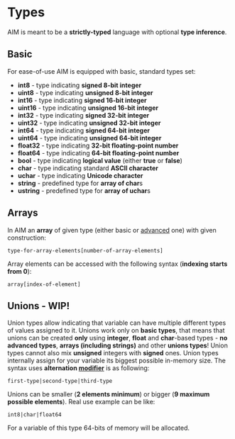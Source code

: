 # Types

AIM is meant to be a **strictly-typed** language with optional **type inference**. 

## Basic

For ease-of-use AIM is equipped with basic, standard types set:

* **int8** - type indicating **signed 8-bit integer**
* **uint8** - type indicating **unsigned 8-bit integer**
* **int16** - type indicating **signed 16-bit integer**
* **uint16** - type indicating **unsigned 16-bit integer**
* **int32** - type indicating **signed 32-bit integer**
* **uint32** - type indicating **unsigned 32-bit integer**
* **int64** - type indicating **signed 64-bit integer**
* **uint64** - type indicating **unsigned 64-bit integer**
* **float32** - type indicating **32-bit floating-point number**
* **float64** - type indicating **64-bit floating-point number**
* **bool** - type indicating **logical value** (either **true** or **false**)
* **char** - type indicating standard **ASCII character**
* **uchar** - type indicating **Unicode character**
* **string** - predefined type for **array of char**s
* **ustring** - predefined type for **array of uchar**s

## Arrays

In AIM an **array** of given type (either basic or [advanced](./advancedtypes.md) one) with given construction:

`type-for-array-elements[number-of-array-elements]`

Array elements can be accessed with the following syntax (**indexing starts from 0**):

`array[index-of-element]`

## Unions - WIP!

Union types allow indicating that variable can have multiple different types of values assigned to it. Unions work only on **basic types**, that means that unions can be created **only** using **integer**, **float** and **char**-based types - **no advanced types**, **arrays (including strings)** and other **unions types**! Union types cannot also mix **unsigned** integers with **signed** ones. Union types internally assign for your variable its biggest possible in-memory size. The syntax uses **alternation [modifier](./modifiers.md)** is as following:

`first-type|second-type|third-type`

Unions can be smaller (**2 elements minimum**) or bigger (**9 maximum possible elements**). Real use example can be like:

`int8|char|float64`

For a variable of this type 64-bits of memory will be allocated.